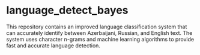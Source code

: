 # language_detect_bayes
This repository contains an improved language classification system that can accurately identify between Azerbaijani, Russian, and English text. The system uses character n-grams and machine learning algorithms to provide fast and accurate language detection.
